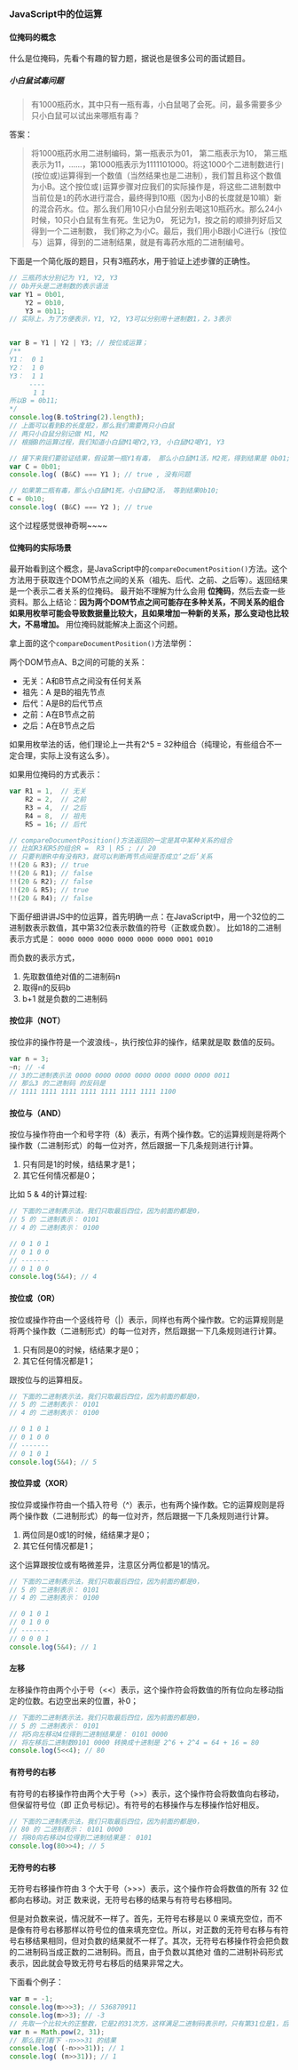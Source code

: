 ### JavaScript中的位运算

#### 位掩码的概念
什么是位掩码，先看个有趣的智力题，据说也是很多公司的面试题目。
##### 小白鼠试毒问题
> 有1000瓶药水，其中只有一瓶有毒，小白鼠喝了会死。问，最多需要多少只小白鼠可以试出来哪瓶有毒？

答案：
> 将1000瓶药水用二进制编码，第一瓶表示为01， 第二瓶表示为10， 第三瓶表示为11，......，第1000瓶表示为1111101000。将这1000个二进制数进行`|`(按位或)运算得到一个数值（当然结果也是二进制），我们暂且称这个数值为小B。这个按位或`|`运算步骤对应我们的实际操作是，将这些二进制数中当前位是`1`的药水进行混合，最终得到10瓶（因为小B的长度就是10嘛）新的混合药水。位。那么我们用10只小白鼠分别去喝这10瓶药水。那么24小时候，10只小白鼠有生有死。生记为0， 死记为1，按之前的顺排列好后又得到一个二进制数， 我们称之为小C。最后，我们用小B跟小C进行`&`（按位与）运算，得到的二进制结果，就是有毒药水瓶的二进制编号。

下面是一个简化版的题目，只有3瓶药水，用于验证上述步骤的正确性。
``` javascript 
// 三瓶药水分别记为 Y1, Y2, Y3
// 0b开头是二进制数的表示语法
var Y1 = 0b01,
    Y2 = 0b10,
    Y3 = 0b11;
// 实际上，为了方便表示，Y1, Y2, Y3可以分别用十进制数1，2，3表示


var B = Y1 | Y2 | Y3; // 按位或运算；
/**
Y1：  0 1
Y2：  1 0
Y3：  1 1
     ----
      1 1
所以B = 0b11;
*/
console.log(B.toString(2).length);
// 上面可以看到B的长度是2，那么我们需要两只小白鼠
// 两只小白鼠分别记做 M1, M2
// 根据B的运算过程，我们知道小白鼠M1喝Y2,Y3, 小白鼠M2喝Y1, Y3

// 接下来我们要验证结果，假设第一瓶Y1有毒， 那么小白鼠M1活，M2死，得到结果是 0b01; 
var C = 0b01;
console.log( (B&C) === Y1 ); // true , 没有问题

// 如果第二瓶有毒，那么小白鼠M1死，小白鼠M2活， 等到结果0b10;
C = 0b10;
console.log( (B&C) === Y2 ); // true 
```
这个过程感觉很神奇啊~~~~

#### 位掩码的实际场景
最开始看到这个概念，是JavaScript中的`compareDocumentPosition()`方法。这个方法用于获取连个DOM节点之间的关系（祖先、后代、之前、之后等）。返回结果是一个表示二者关系的位掩码。
最开始不理解为什么会用 **位掩码**，然后去查一些资料。那么上结论：**因为两个DOM节点之间可能存在多种关系，不同关系的组合如果用枚举可能会导致数据量比较大，且如果增加一种新的关系，那么变动也比较大，不易增加。** 用位掩码就能解决上面这个问题。

拿上面的这个`compareDocumentPosition()`方法举例：

两个DOM节点A、B之间的可能的关系：

- 无关：A和B节点之间没有任何关系
- 祖先：A 是B的祖先节点
- 后代：A是B的后代节点
- 之前：A在B节点之前
- 之后：A在B节点之后

如果用枚举法的话，他们理论上一共有2^5 = 32种组合（纯理论，有些组合不一定合理，实际上没有这么多）。

如果用位掩码的方式表示：
``` javascript
var R1 = 1,  // 无关
    R2 = 2,  // 之前
    R3 = 4,  // 之后
    R4 = 8,  // 祖先
    R5 = 16; // 后代

// compareDocumentPosition()方法返回的一定是其中某种关系的组合
// 比如R3和R5的组合R =  R3 | R5 ; // 20
// 只要判断R中有没有R3，就可以判断两节点间是否成立‘之后’关系
!!(20 & R3); // true
!!(20 & R1); // false
!!(20 & R2); // false
!!(20 & R5); // true
!!(20 & R4); // false
```


下面仔细讲讲JS中的位运算，首先明确一点：在JavaScript中，用一个32位的二进制数表示数值，其中第32位表示数值的符号（正数或负数）。
比如18的二进制表示方式是：
`0000 0000 0000 0000 0000 0000 0001 0010`

而负数的表示方式，
1. 先取数值绝对值的二进制码n
2. 取得n的反码b
3. b+1 就是负数的二进制码

#### 按位非（NOT）
按位非的操作符是一个波浪线`~`，执行按位非的操作，结果就是取 数值的反码。
``` javascript
var n = 3;
~n; // -4
// 3的二进制表示法 0000 0000 0000 0000 0000 0000 0000 0011
// 那么3 的二进制码 的反码是
// 1111 1111 1111 1111 1111 1111 1111 1100
```

#### 按位与（AND）
按位与操作符由一个和号字符（&）表示，有两个操作数。它的运算规则是将两个操作数（二进制形式）的每一位对齐，然后跟据一下几条规则进行计算。
1. 只有同是1的时候，结结果才是1；
2. 其它任何情况都是0；

比如 5 & 4的计算过程:

``` javascript
// 下面的二进制表示法，我们只取最后四位，因为前面的都是0，
// 5 的 二进制表示： 0101
// 4 的 二进制表示： 0100

// 0 1 0 1
// 0 1 0 0
// -------
// 0 1 0 0
console.log(5&4); // 4
```

#### 按位或（OR）
按位或操作符由一个竖线符号（|）表示，同样也有两个操作数。它的运算规则是将两个操作数（二进制形式）的每一位对齐，然后跟据一下几条规则进行计算。
1. 只有同是0的时候，结结果才是0；
2. 其它任何情况都是1；

跟按位与的运算相反。

``` javascript
// 下面的二进制表示法，我们只取最后四位，因为前面的都是0，
// 5 的 二进制表示： 0101
// 4 的 二进制表示： 0100

// 0 1 0 1
// 0 1 0 0
// -------
// 0 1 0 1
console.log(5&4); // 5
```

#### 按位异或（XOR）
按位异或操作符由一个插入符号（^）表示，也有两个操作数。它的运算规则是将两个操作数（二进制形式）的每一位对齐，然后跟据一下几条规则进行计算。
1. 两位同是0或1的时候，结结果才是0；
2. 其它任何情况都是1；

这个运算跟按位或有略微差异，注意区分两位都是1的情况。

``` javascript
// 下面的二进制表示法，我们只取最后四位，因为前面的都是0，
// 5 的 二进制表示： 0101
// 4 的 二进制表示： 0100

// 0 1 0 1
// 0 1 0 0
// -------
// 0 0 0 1
console.log(5&4); // 1
```

#### 左移
左移操作符由两个小于号（<<）表示，这个操作符会将数值的所有位向左移动指定的位数。右边空出来的位置，补0；

``` javascript
// 下面的二进制表示法，我们只取最后四位，因为前面的都是0，
// 5 的 二进制表示： 0101
// 将5向左移动4位得到二进制结果是： 0101 0000 
// 将左移后二进制数0101 0000 转换成十进制是 2^6 + 2^4 = 64 + 16 = 80
console.log(5<<4); // 80
```

#### 有符号的右移
有符号的右移操作符由两个大于号（>>）表示，这个操作符会将数值向右移动，但保留符号位（即 正负号标记）。有符号的右移操作与左移操作恰好相反。

``` javascript
// 下面的二进制表示法，我们只取最后四位，因为前面的都是0，
// 80 的 二进制表示： 0101 0000
// 将80向右移动4位得到二进制结果是： 0101
console.log(80>>4); // 5
```

#### 无符号的右移
无符号右移操作符由 3 个大于号（>>>）表示，这个操作符会将数值的所有 32 位都向右移动。对正 数来说，无符号右移的结果与有符号右移相同。

但是对负数来说，情况就不一样了。首先，无符号右移是以 0 来填充空位，而不是像有符号右移那样以符号位的值来填充空位。所以，对正数的无符号右移与有符号右移结果相同，但对负数的结果就不一样了。其次，无符号右移操作符会把负数的二进制码当成正数的二进制码。而且，由于负数以其绝对 值的二进制补码形式表示，因此就会导致无符号右移后的结果非常之大。

下面看个例子：

``` javascript
var m = -1;
console.log(m>>>3); // 536870911
console.log(m>>3); // -3
// 先取一个比较大的正整数，它是2的31次方，这样满足二进制码表示时，只有第31位是1，后面的都是0；
var n = Math.pow(2, 31);
// 那么我们看下 -n>>>31 的结果
console.log( (-n>>>31)); // 1
console.log( (n>>31)); // 1
```
